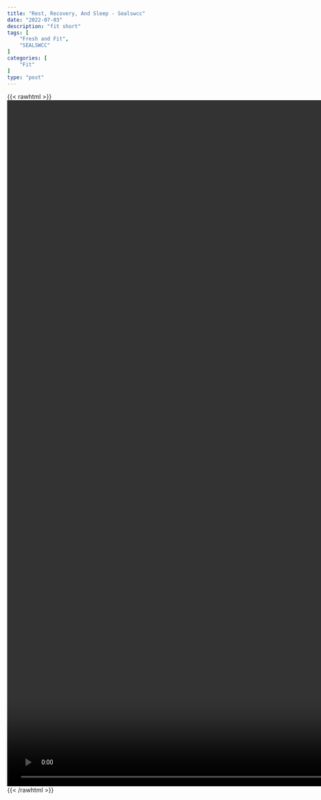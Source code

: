 ```yaml
---
title: "Rest, Recovery, And Sleep - Sealswcc"
date: "2022-07-03"
description: "fit short"
tags: [
    "Fresh and Fit",
    "SEALSWCC"
]
categories: [
    "Fit"
]
type: "post"
---
```

{{< rawhtml >}}
    <video style="height:40vh;width:auto" overflow="hidden" controls>
        <source src="https://lectures.dev00ps.com/Fit/PODCAST%20Episode%2033%20%7C%20Fitness%20Series%20-%20Rest%2C%20Recovery%20and%20Sleep%20%7C%20SEALSWCC.COM.mp4" type="video/mp4"> 
    </video>
{{< /rawhtml >}}

